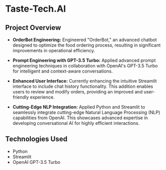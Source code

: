 # Taste-Tech.AI

## Project Overview

- **OrderBot Engineering:** Engineered "OrderBot," an advanced chatbot designed to optimize the food ordering process, resulting in significant improvements in operational efficiency.

- **Prompt Engineering with GPT-3.5 Turbo:** Applied advanced prompt engineering techniques in collaboration with OpenAI's GPT-3.5 Turbo for intelligent and context-aware conversations.

- **Enhanced User Interface:** Currently enhancing the intuitive Streamlit interface to include chat history functionality. This addition enables users to review and modify orders, providing an improved and user-friendly experience.

- **Cutting-Edge NLP Integration:** Applied Python and Streamlit to seamlessly integrate cutting-edge Natural Language Processing (NLP) capabilities from OpenAI. This showcases advanced expertise in developing conversational AI for highly efficient interactions.

## Technologies Used

- Python
- Streamlit
- OpenAI GPT-3.5 Turbo
